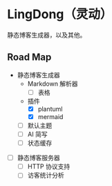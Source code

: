 # LingDong（灵动）

静态博客生成器，以及其他。

## Road Map

- 静态博客生成器
  - Markdown 解析器
    - [ ] 表格
  - 插件
    - [x] plantuml
    - [x] mermaid
  - [ ] 默认主题
  - [ ] AI 简写
  - [ ] 状态缓存

- [ ] 静态博客服务器
  - [ ] HTTP 协议支持
  - [ ] 访客统计分析